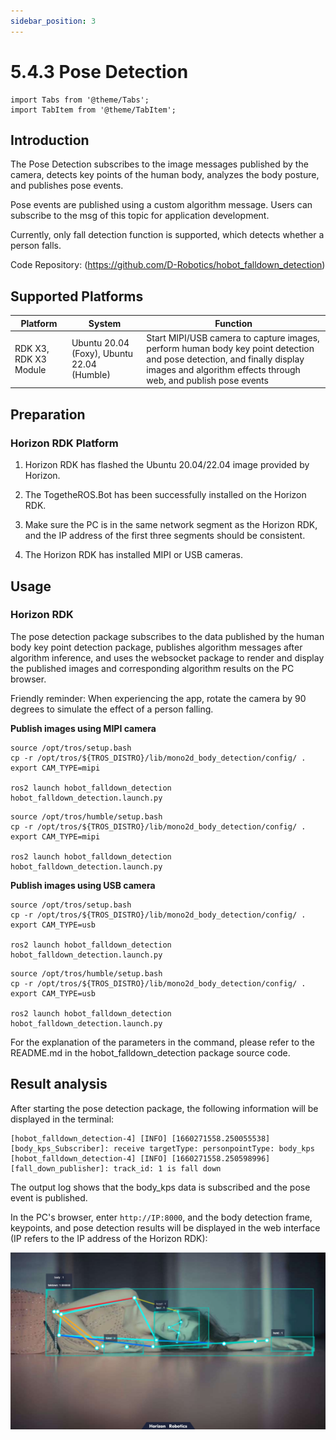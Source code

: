 ```yaml
---
sidebar_position: 3
---
```


# 5.4.3 Pose Detection

```mdx-code-block
import Tabs from '@theme/Tabs';
import TabItem from '@theme/TabItem';
```

## Introduction

The Pose Detection subscribes to the image messages published by the camera, detects key points of the human body, analyzes the body posture, and publishes pose events.

Pose events are published using a custom algorithm message. Users can subscribe to the msg of this topic for application development.

Currently, only fall detection function is supported, which detects whether a person falls.

Code Repository:  (https://github.com/D-Robotics/hobot_falldown_detection)

## Supported Platforms

| Platform     | System     | Function                       |
| -------- | ------------ | ------------------------------ |
| RDK X3, RDK X3 Module  | Ubuntu 20.04 (Foxy), Ubuntu 22.04 (Humble) | Start MIPI/USB camera to capture images, perform human body key point detection and pose detection, and finally display images and algorithm effects through web, and publish pose events |

## Preparation

### Horizon RDK Platform

1. Horizon RDK has flashed the  Ubuntu 20.04/22.04 image provided by Horizon.

2. The TogetheROS.Bot has been successfully installed on the Horizon RDK.

3. Make sure the PC is in the same network segment as the Horizon RDK, and the IP address of the first three segments should be consistent.

4. The Horizon RDK has installed MIPI or USB cameras.

## Usage

### Horizon RDK

The pose detection package subscribes to the data published by the human body key point detection package, publishes algorithm messages after algorithm inference, and uses the websocket package to render and display the published images and corresponding algorithm results on the PC browser.

Friendly reminder: When experiencing the app, rotate the camera by 90 degrees to simulate the effect of a person falling.

**Publish images using MIPI camera**

<Tabs groupId="tros-distro">
<TabItem value="foxy" label="Foxy">

```shell
source /opt/tros/setup.bash
cp -r /opt/tros/${TROS_DISTRO}/lib/mono2d_body_detection/config/ .
export CAM_TYPE=mipi

ros2 launch hobot_falldown_detection hobot_falldown_detection.launch.py
```

</TabItem>

<TabItem value="humble" label="Humble">

```shell
source /opt/tros/humble/setup.bash
cp -r /opt/tros/${TROS_DISTRO}/lib/mono2d_body_detection/config/ .
export CAM_TYPE=mipi

ros2 launch hobot_falldown_detection hobot_falldown_detection.launch.py
```

</TabItem>

</Tabs>

**Publish images using USB camera**

<Tabs groupId="tros-distro">
<TabItem value="foxy" label="Foxy">

```shell
source /opt/tros/setup.bash
cp -r /opt/tros/${TROS_DISTRO}/lib/mono2d_body_detection/config/ .
export CAM_TYPE=usb

ros2 launch hobot_falldown_detection hobot_falldown_detection.launch.py
```

</TabItem>

<TabItem value="humble" label="Humble">

```shell
source /opt/tros/humble/setup.bash
cp -r /opt/tros/${TROS_DISTRO}/lib/mono2d_body_detection/config/ .
export CAM_TYPE=usb

ros2 launch hobot_falldown_detection hobot_falldown_detection.launch.py
```

</TabItem>

</Tabs>

For the explanation of the parameters in the command, please refer to the README.md in the hobot_falldown_detection package source code.

## Result analysis

After starting the pose detection package, the following information will be displayed in the terminal:

```shell
[hobot_falldown_detection-4] [INFO] [1660271558.250055538] [body_kps_Subscriber]: receive targetType: personpointType: body_kps
[hobot_falldown_detection-4] [INFO] [1660271558.250598996] [fall_down_publisher]: track_id: 1 is fall down
```

The output log shows that the body_kps data is subscribed and the pose event is published.

In the PC's browser, enter `http://IP:8000`, and the body detection frame, keypoints, and pose detection results will be displayed in the web interface (IP refers to the IP address of the Horizon RDK):

![](/../static/img/05_Robot_development/04_apps/image/fall_detection/falldown.jpg)